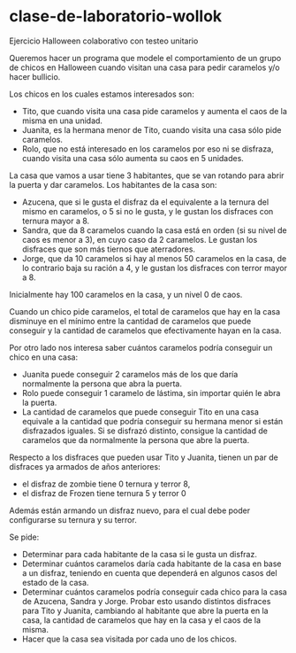 # clase-de-laboratorio-wollok

Ejercicio Halloween colaborativo con testeo unitario

Queremos hacer un programa que modele el comportamiento de un grupo de chicos en Halloween cuando visitan una casa para pedir caramelos y/o hacer bullicio.

Los chicos en los cuales estamos interesados son:
- Tito, que cuando visita una casa pide caramelos y aumenta el caos de la misma en una unidad.
- Juanita, es la hermana menor de Tito, cuando visita una casa sólo pide caramelos.
- Rolo, que no está interesado en los caramelos por eso ni se disfraza, cuando visita una casa sólo aumenta su caos en 5 unidades.

La casa que vamos a usar tiene 3 habitantes, que se van rotando para abrir la puerta y dar caramelos. Los habitantes de la casa son:
- Azucena, que si le gusta el disfraz da el equivalente a la ternura del mismo en caramelos, o 5 si no le gusta, y le gustan los disfraces con ternura mayor a 8.
- Sandra, que da 8 caramelos cuando la casa está en orden (si su nivel de caos es menor a 3), en cuyo caso da 2 caramelos. Le gustan los disfraces que son más tiernos que aterradores.
- Jorge, que da 10 caramelos si hay al menos 50 caramelos en la casa, de lo contrario baja su ración a 4, y le gustan los disfraces con terror mayor a 8.

Inicialmente hay 100 caramelos en la casa, y un nivel 0 de caos.

Cuando un chico pide caramelos, el total de caramelos que hay en la casa disminuye en el mínimo entre la cantidad de caramelos que puede conseguir y la cantidad de caramelos que efectivamente hayan en la casa.

Por otro lado nos interesa saber cuántos caramelos podría conseguir un chico en una casa:
- Juanita puede conseguir 2 caramelos más de los que daría normalmente la persona que abra la puerta.
- Rolo puede conseguir 1 caramelo de lástima, sin importar quién le abra la puerta.
- La cantidad de caramelos que puede conseguir Tito en una casa equivale a la cantidad que podría conseguir su hermana menor si están disfrazados iguales. Si se disfrazó distinto, consigue la cantidad de caramelos que da normalmente la persona que abre la puerta.

Respecto a los disfraces que pueden usar Tito y Juanita, tienen un par de disfraces ya armados de años anteriores:
- el disfraz de zombie tiene 0 ternura y terror 8,
- el disfraz de Frozen tiene ternura 5 y terror 0

Además están armando un disfraz nuevo, para el cual debe poder configurarse su ternura y su terror.

Se pide:
- Determinar para cada habitante de la casa si le gusta un disfraz.
- Determinar cuántos caramelos daría cada habitante de la casa en base a un disfraz, teniendo en cuenta que dependerá en algunos casos del estado de la casa.
- Determinar cuántos caramelos podría conseguir cada chico para la casa de Azucena, Sandra y Jorge. Probar esto usando distintos disfraces para Tito y Juanita, cambiando al habitante que abre la puerta en la casa, la cantidad de caramelos que hay en la casa y el caos de la misma.
- Hacer que la casa sea visitada por cada uno de los chicos.
